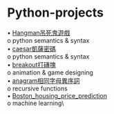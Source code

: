 # Python-projects

•	[Hangman吊死鬼遊戲](https://github.com/yinzjtw/Python-projects/blob/main/hangman%E5%90%8A%E6%AD%BB%E9%AC%BC%E9%81%8A%E6%88%B2.py)\
  o	python semantics & syntax\
•	[caesar凱薩密碼](https://github.com/yinzjtw/Python-projects/blob/main/caesar%E5%87%B1%E8%96%A9%E5%AF%86%E7%A2%BC.py)\
  o	python semantics & syntax\
•	[breakout打磚塊](https://github.com/yinzjtw/Python-projects/tree/main/breakout%E6%89%93%E7%A3%9A%E5%A1%8A)\
  o	animation & game designing\
•	[anagram相同字母異序詞](https://github.com/yinzjtw/Python-projects/tree/main/anagram%E7%9B%B8%E5%90%8C%E5%AD%97%E6%AF%8D%E7%95%B0%E5%BA%8F%E8%A9%9E)\
  o	recursive functions\
•	[Boston_housing_price_prediction](https://github.com/yinzjtw/Python-projects/tree/main/Boston_housing_price_prediction)\
  o	machine learning\
  

